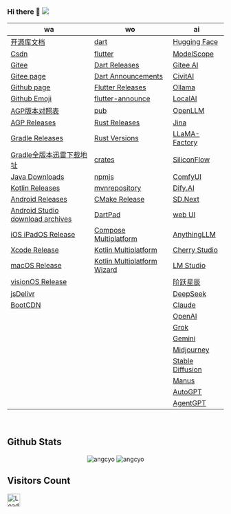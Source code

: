 <!-- <img align="right" width="50%"
src="https://github-readme-stats.vercel.app/api?username=angcyo&show_icons=true&include_all_commits=true"
alt="angcyo" style="margin-top:100%" /> -->

### Hi there 👋  ![](https://komarev.com/ghpvc/?username=angcyo&color=blueviolet&label=Count)

|wa|wo|ai|
|--|--|--|
| [开源库文档](https://angcyo.gitee.io/doc)                                                                           | [dart](https://dart.dev/)                                                         | [Hugging Face](https://huggingface.co/)
| [Csdn](https://angcyo.blog.csdn.net)                                                                               | [flutter](https://flutter.dev/)                                                  | [ModelScope](https://www.modelscope.cn/home)
| [Gitee](https://gitee.com/angcyo)                                                                                  | [Dart Releases](https://github.com/dart-lang/sdk/tags)                           | [Gitee AI](https://ai.gitee.com/)
| [Gitee page](https://angcyo.gitee.io/)                                                                             | [Dart Announcements](https://groups.google.com/a/dartlang.org/g/announce)        | [CivitAI](https://civitai.com/models)
| [Github page](https://angcyo.github.io/)                                                                           | [Flutter Releases](https://github.com/flutter/flutter/tags)                      | [Ollama](https://ollama.com/)
| [Github Emoji](https://www.webfx.com/tools/emoji-cheat-sheet/)                                                     | [flutter-announce](https://groups.google.com/g/flutter-announce)                 | [LocalAI](https://localai.io/)
| [AGP版本对照表](https://developer.android.google.cn/studio/releases/gradle-plugin?hl=zh_cn#updating-gradle)          | [pub](https://pub.dev/)                                                          | [OpenLLM](https://bentoml.com/)
| [AGP Releases](https://mvnrepository.com/artifact/com.android.application/com.android.application.gradle.plugin)   | [Rust Releases](https://github.com/rust-lang/rust/tags)                          | [Jina](https://jina.ai/reader/)
| [Gradle Releases](https://gradle.org/releases/)                                                                    | [Rust Versions](https://releases.rs/)                                            | [LLaMA-Factory](https://github.com/hiyouga/LLaMA-Factory)
| [Gradle全版本迅雷下载地址](https://angcyo.blog.csdn.net/article/details/78357512#Gradle_376)                          | [crates](https://crates.io/)                                                     | [SiliconFlow](https://siliconflow.cn/zh-cn/)
| [Java Downloads](https://www.oracle.com/hk/java/technologies/downloads/)                                           | [npmjs](https://www.npmjs.com/)                                                  | [ComfyUI](https://www.comfy.org/)
| [Kotlin Releases](https://github.com/JetBrains/kotlin/tags)                                                        | [mvnrepository](https://mvnrepository.com/)                                      | [Dify.AI](https://dify.ai/zh)
| [Android Releases](https://developer.android.com/about/versions)                                                   | [CMake Release](https://cmake.org/cmake/help/latest/release/index.html)          | [SD.Next](https://vladmandic.github.io/sdnext-docs/)
| [Android Studio download archives](https://developer.android.com/studio/archive)                                   | [DartPad](https://dartpad.dev/)                                                  | [web UI](https://github.com/AUTOMATIC1111/stable-diffusion-webui)
| [iOS iPadOS Release](https://developer.apple.com/documentation/ios-ipados-release-notes)                           | [Compose Multiplatform](https://www.jetbrains.com/zh-cn/compose-multiplatform/)  | [AnythingLLM](https://anythingllm.com/)
| [Xcode Release](https://developer.apple.com/documentation/xcode-release-notes)                                     | [Kotlin Multiplatform](https://www.jetbrains.com/zh-cn/kotlin-multiplatform/)    | [Cherry Studio](https://cherry-ai.com/)
| [macOS Release](https://developer.apple.com/documentation/macos-release-notes/)                                    | [Kotlin Multiplatform Wizard](https://kmp.jetbrains.com/)                        | [LM Studio](https://lmstudio.ai/)
| [visionOS Release](https://developer.apple.com/documentation/visionos-release-notes)                               |                                                                                  | [阶跃星辰](https://www.stepfun.com/)
| [jsDelivr](https://www.jsdelivr.com/)                                                                              |                                                                                  | [DeepSeek](https://www.deepseek.com/)
| [BootCDN](https://www.bootcdn.cn/)                                                                                 |                                                                                  | [Claude](https://claude.ai/)
|                                                                                                                    |                                                                                  | [OpenAI](https://openai.com/)
|                                                                                                                    |                                                                                  | [Grok](https://grok.com/)
|                                                                                                                    |                                                                                  | [Gemini](https://gemini.google.com/?hl=zh-cn)
|                                                                                                                    |                                                                                  | [Midjourney](https://www.midjourney.com/home)
|                                                                                                                    |                                                                                  | [Stable Diffusion](https://stabledifffusion.com/zh)
|                                                                                                                    |                                                                                  | [Manus](https://manus.im/)
|                                                                                                                    |                                                                                  | [AutoGPT](https://agpt.co/)
|                                                                                                                    |                                                                                  | [AgentGPT](https://agentgpt.reworkd.ai/)

<!--
<div>
<a href="https://github.com/angcyo">
<img align="center" src="https://github-readme-stats.vercel.app/api?username=angcyo&show_icons=true&include_all_commits=true" alt="angcyo" />
</a>
</div>
-->

<br />

## Github Stats

<div align="center">
<img src="https://github-readme-stats.vercel.app/api?username=angcyo&show_icons=true&include_all_commits=true&count_private=true&hide_border=true" align="center" alt="angcyo" />
<img src="https://github-readme-stats.vercel.app/api/top-langs/?username=angcyo&hide_border=true" align="center" alt="angcyo" />
</div>


## Visitors Count
<img height="30px" src = "https://profile-counter.glitch.me/angcyo/count.svg" alt ="Loading">

<!--
**angcyo/angcyo** is a ✨ _special_ ✨ repository because its `README.md` (this file) appears on your GitHub profile.

Here are some ideas to get you started:

- 🔭 I’m currently working on ...
- 🌱 I’m currently learning ...
- 👯 I’m looking to collaborate on ...
- 🤔 I’m looking for help with ...
- 💬 Ask me about ...
- 📫 How to reach me: ...
- 😄 Pronouns: ...
- ⚡ Fun fact: ...
-->
